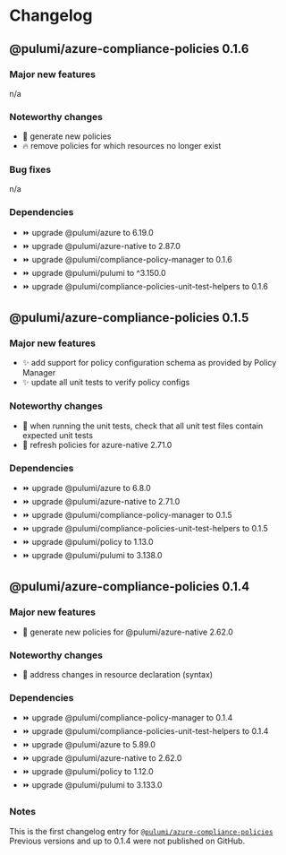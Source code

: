 # Changelog

## @pulumi/azure-compliance-policies 0.1.6

### Major new features

n/a

### Noteworthy changes

* 🌿 generate new policies
* 🔥 remove policies for which resources no longer exist

### Bug fixes

n/a

### Dependencies

* ⏩ upgrade @pulumi/azure to 6.19.0
* ⏩ upgrade @pulumi/azure-native to 2.87.0
* ⏩ upgrade @pulumi/compliance-policy-manager to 0.1.6
* ⏩ upgrade @pulumi/pulumi to ^3.150.0
* ⏩ upgrade @pulumi/compliance-policies-unit-test-helpers to 0.1.6

## @pulumi/azure-compliance-policies 0.1.5

### Major new features

* ✨ add support for policy configuration schema as provided by Policy Manager
* ✨ update all unit tests to verify policy configs

### Noteworthy changes

* 🌿 when running the unit tests, check that all unit test files contain expected unit tests
* 🌿 refresh policies for azure-native 2.71.0

### Dependencies

* ⏩ upgrade @pulumi/azure to 6.8.0
* ⏩ upgrade @pulumi/azure-native to 2.71.0
* ⏩ upgrade @pulumi/compliance-policy-manager to 0.1.5
* ⏩ upgrade @pulumi/compliance-policies-unit-test-helpers to 0.1.5
* ⏩ upgrade @pulumi/policy to 1.13.0
* ⏩ upgrade @pulumi/pulumi to 3.138.0

## @pulumi/azure-compliance-policies 0.1.4

### Major new features

* 🎉 generate new policies for @pulumi/azure-native 2.62.0

### Noteworthy changes

* 🌿 address changes in resource declaration (syntax)

### Dependencies

* ⏩ upgrade @pulumi/compliance-policy-manager to 0.1.4
* ⏩ upgrade @pulumi/compliance-policies-unit-test-helpers to 0.1.4
* ⏩ upgrade @pulumi/azure to 5.89.0
* ⏩ upgrade @pulumi/azure-native to 2.62.0
* ⏩ upgrade @pulumi/policy to 1.12.0
* ⏩ upgrade @pulumi/pulumi to 3.133.0

### Notes

This is the first changelog  entry for [`@pulumi/azure-compliance-policies`](https://www.npmjs.com/package/@pulumi/azure-compliance-policies)
Previous versions and up to 0.1.4 were not published on GitHub.

